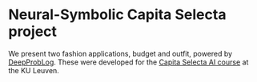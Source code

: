 # Neural-Symbolic Capita Selecta project

We present two fashion applications, budget and outfit, powered by [DeepProbLog](https://bitbucket.org/problog/deepproblog/src). These were developed for the [Capita Selecta AI course](https://www.onderwijsaanbod.kuleuven.be/syllabi/e/H05N0AE.htm#activetab=doelstellingen_idp4361008) at the KU Leuven.
